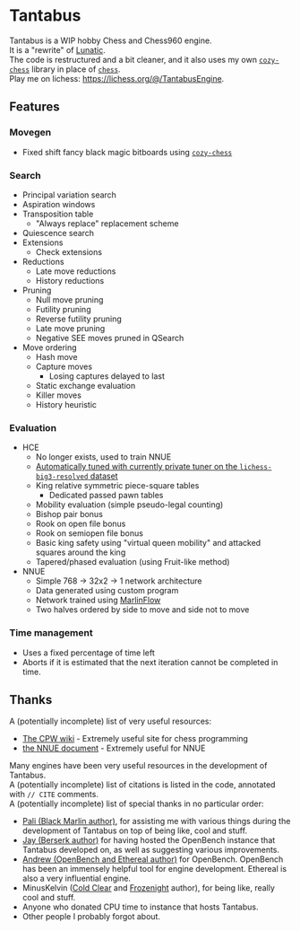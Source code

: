 # Tantabus
Tantabus is a WIP hobby Chess and Chess960 engine.<br>
It is a "rewrite" of [Lunatic](https://github.com/analog-hors/lunatic).<br>
The code is restructured and a bit cleaner, and it also uses my own [`cozy-chess`](https://github.com/analog-hors/cozy-chess) library in place of [`chess`](https://github.com/jordanbray/chess).<br>
Play me on lichess: https://lichess.org/@/TantabusEngine.

## Features
### Movegen
- Fixed shift fancy black magic bitboards using [`cozy-chess`](https://github.com/analog-hors/cozy-chess)
### Search
- Principal variation search
- Aspiration windows
- Transposition table
    - "Always replace" replacement scheme
- Quiescence search
- Extensions
    - Check extensions
- Reductions
    - Late move reductions
    - History reductions
- Pruning
    - Null move pruning
    - Futility pruning
    - Reverse futility pruning
    - Late move pruning
    - Negative SEE moves pruned in QSearch
- Move ordering
    - Hash move
    - Capture moves
        - Losing captures delayed to last
    - Static exchange evaluation
    - Killer moves
    - History heuristic
### Evaluation
- HCE
    - No longer exists, used to train NNUE
    - [Automatically tuned with currently private tuner on the `lichess-big3-resolved` dataset](https://drive.google.com/file/d/1GfrNuDfD9Le-ZKKLxTHu0i3z6fbTn8JJ/view?usp=sharing)
    - King relative symmetric piece-square tables
        - Dedicated passed pawn tables
    - Mobility evaluation (simple pseudo-legal counting)
    - Bishop pair bonus
    - Rook on open file bonus
    - Rook on semiopen file bonus
    - Basic king safety using "virtual queen mobility" and attacked squares around the king
    - Tapered/phased evaluation (using Fruit-like method)
- NNUE
    - Simple 768 -> 32x2 -> 1 network architecture
    - Data generated using custom program
    - Network trained using [MarlinFlow](https://github.com/dsekercioglu/marlinflow)
    - Two halves ordered by side to move and side not to move
### Time management
- Uses a fixed percentage of time left
- Aborts if it is estimated that the next iteration cannot be completed in time.

## Thanks
A (potentially incomplete) list of very useful resources:
- [The CPW wiki](https://www.chessprogramming.org/) - Extremely useful site for chess programming
- [the NNUE document](https://github.com/glinscott/nnue-pytorch/blob/master/docs/nnue.md) - Extremely useful for NNUE

Many engines have been very useful resources in the development of Tantabus.<br>
A (potentially incomplete) list of citations is listed in the code, annotated with `// CITE` comments.<br>
A (potentially incomplete) list of special thanks in no particular order:
- [Pali (Black Marlin author)](https://github.com/dsekercioglu/blackmarlin), for assisting me with various things during the development of Tantabus on top of being like, cool and stuff.
- [Jay (Berserk author)](https://github.com/jhonnold/berserk) for having hosted the OpenBench instance that Tantabus developed on, as well as suggesting various improvements.
- [Andrew (OpenBench and Ethereal author)](https://github.com/AndyGrant/Ethereal) for OpenBench. OpenBench has been an immensely helpful tool for engine development. Ethereal is also a very influential engine.
- MinusKelvin ([Cold Clear](https://github.com/MinusKelvin/cold-clear) and [Frozenight](https://github.com/MinusKelvin/frozenight) author), for being like, really cool and stuff.
- Anyone who donated CPU time to instance that hosts Tantabus.
- Other people I probably forgot about.
